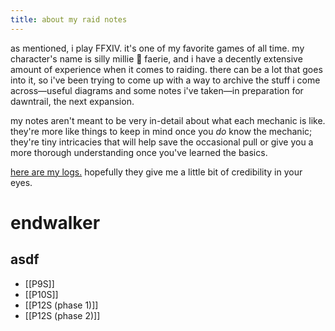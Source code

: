 ```yaml
---
title: about my raid notes
---
```


as mentioned, i play FFXIV. it's one of my favorite games of all time. my character's name is silly millie 🌸 faerie, and i have a decently extensive amount of experience when it comes to raiding. there can be a lot that goes into it, so i've been trying to come up with a way to archive the stuff i come across—useful diagrams and some notes i've taken—in preparation for dawntrail, the next expansion.

my notes aren't meant to be very in-detail about what each mechanic is like. they're more like things to keep in mind once you *do* know the mechanic; they're tiny intricacies that will help save the occasional pull or give you a more thorough understanding once you've learned the basics.

[here are my logs.](https://www.fflogs.com/character/na/faerie/silly%20millie) hopefully they give me a little bit of credibility in your eyes.

# endwalker
## asdf
- [[P9S]]
- [[P10S]]
- [[P12S (phase 1)]]
- [[P12S (phase 2)]]